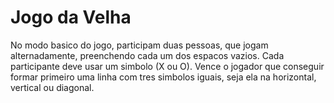 # Jogo da Velha

No modo basico do jogo, participam duas pessoas, que jogam alternadamente, preenchendo cada um dos espacos vazios. 
Cada participante deve usar um simbolo (X ou O). 
Vence o jogador que conseguir formar primeiro uma linha com tres simbolos iguais, seja ela na horizontal, vertical ou diagonal.
